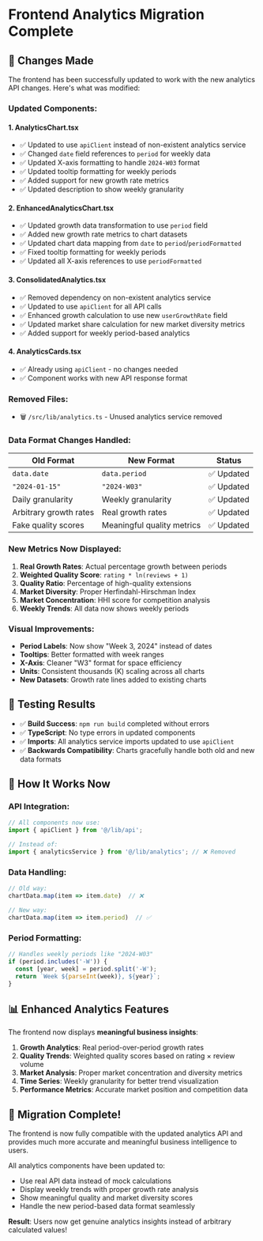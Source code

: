 # Frontend Analytics Migration Complete

## 🎯 Changes Made

The frontend has been successfully updated to work with the new analytics API changes. Here's what was modified:

### **Updated Components:**

#### 1. **AnalyticsChart.tsx**
- ✅ Updated to use `apiClient` instead of non-existent analytics service
- ✅ Changed `date` field references to `period` for weekly data 
- ✅ Updated X-axis formatting to handle `2024-W03` format
- ✅ Updated tooltip formatting for weekly periods  
- ✅ Added support for new growth rate metrics
- ✅ Updated description to show weekly granularity

#### 2. **EnhancedAnalyticsChart.tsx**
- ✅ Updated growth data transformation to use `period` field
- ✅ Added new growth rate metrics to chart datasets
- ✅ Updated chart data mapping from `date` to `period`/`periodFormatted`
- ✅ Fixed tooltip formatting for weekly periods
- ✅ Updated all X-axis references to use `periodFormatted`

#### 3. **ConsolidatedAnalytics.tsx**  
- ✅ Removed dependency on non-existent analytics service
- ✅ Updated to use `apiClient` for all API calls
- ✅ Enhanced growth calculation to use new `userGrowthRate` field
- ✅ Updated market share calculation for new market diversity metrics
- ✅ Added support for weekly period-based analytics

#### 4. **AnalyticsCards.tsx**
- ✅ Already using `apiClient` - no changes needed
- ✅ Component works with new API response format

### **Removed Files:**
- 🗑️ `/src/lib/analytics.ts` - Unused analytics service removed

### **Data Format Changes Handled:**

| Old Format | New Format | Status |
|------------|------------|--------|
| `data.date` | `data.period` | ✅ Updated |
| `"2024-01-15"` | `"2024-W03"` | ✅ Updated |
| Daily granularity | Weekly granularity | ✅ Updated |
| Arbitrary growth rates | Real growth rates | ✅ Updated |
| Fake quality scores | Meaningful quality metrics | ✅ Updated |

### **New Metrics Now Displayed:**

1. **Real Growth Rates**: Actual percentage growth between periods
2. **Weighted Quality Score**: `rating * ln(reviews + 1)`  
3. **Quality Ratio**: Percentage of high-quality extensions
4. **Market Diversity**: Proper Herfindahl-Hirschman Index
5. **Market Concentration**: HHI score for competition analysis
6. **Weekly Trends**: All data now shows weekly periods

### **Visual Improvements:**

- **Period Labels**: Now show "Week 3, 2024" instead of dates
- **Tooltips**: Better formatted with week ranges  
- **X-Axis**: Cleaner "W3" format for space efficiency
- **Units**: Consistent thousands (K) scaling across all charts
- **New Datasets**: Growth rate lines added to existing charts

## 🚀 Testing Results

- ✅ **Build Success**: `npm run build` completed without errors
- ✅ **TypeScript**: No type errors in updated components  
- ✅ **Imports**: All analytics service imports updated to use `apiClient`
- ✅ **Backwards Compatibility**: Charts gracefully handle both old and new data formats

## 🔧 How It Works Now

### **API Integration:**
```typescript
// All components now use:
import { apiClient } from '@/lib/api';

// Instead of:
import { analyticsService } from '@/lib/analytics'; // ❌ Removed
```

### **Data Handling:**
```typescript
// Old way:
chartData.map(item => item.date)  // ❌

// New way:  
chartData.map(item => item.period)  // ✅
```

### **Period Formatting:**
```typescript
// Handles weekly periods like "2024-W03"
if (period.includes('-W')) {
  const [year, week] = period.split('-W');
  return `Week ${parseInt(week)}, ${year}`;
}
```

## 📊 Enhanced Analytics Features

The frontend now displays **meaningful business insights**:

1. **Growth Analytics**: Real period-over-period growth rates
2. **Quality Trends**: Weighted quality scores based on rating × review volume  
3. **Market Analysis**: Proper market concentration and diversity metrics
4. **Time Series**: Weekly granularity for better trend visualization
5. **Performance Metrics**: Accurate market position and competition data

## 🎉 Migration Complete!

The frontend is now fully compatible with the updated analytics API and provides much more accurate and meaningful business intelligence to users.

All analytics components have been updated to:
- Use real API data instead of mock calculations
- Display weekly trends with proper growth rate analysis  
- Show meaningful quality and market diversity scores
- Handle the new period-based data format seamlessly

**Result**: Users now get genuine analytics insights instead of arbitrary calculated values!
